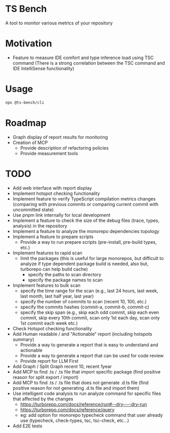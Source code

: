 # TS Bench
A tool to monitor various metrics of your repository

# Motivation
- Feature to measure IDE comfort and type inference load using TSC command (There is a strong correlation between the TSC command and IDE IntelliSense functionality)

# Usage
```bash
npx @ts-bench/cli
```

# Roadmap
- Graph display of report results for monitoring
- Creation of MCP
  - Provide description of refactoring policies
  - Provide measurement tools

# TODO
- Add web interface with report display
- Implement hotspot checking functionality
- Implement feature to verify TypeScript compilation metrics changes (comparing with previous commits or comparing current commit with uncommitted state)
- Use pnpm link internally for local development
- Implement a feature to check the size of the debug files (trace, types, analysis) in the repository
- Implement a feature to analyze the monorepo dependencies topology
- Implement a feature to prepare scripts
  - Provide a way to run prepare scripts (pre-install, pre-build types, etc.)
- Implement features to rapid scan
  - limit the packages (this is useful for large monorepos, but difficult to analyze if type dependent package build is needed, also but, turborepo can help build cache)
    - specify the paths to scan directory
    - specify the package names to scan
- Implement features to bulk scan
  - specify the time range for the scan (e.g., last 24 hours, last week, last month, last half year, last year)
  - specify the number of commits to scan (recent 10, 100, etc.)
  - specify the commits hashes (commit-a, commit-b, commit-c)
  - specify the skip span (e.g., skip each odd commit, skip each even commit, skip every 10th commit, scan only 1st each day, scan only 1st commit each week etc.)
- Check Hotspot checking functionality
- Add Human readable / and "Actionable" report (including hotspots summary)
  - Provide a way to generate a report that is easy to understand and actionable
  - Provide a way to generate a report that can be used for code review
  - Provide report for LLM First 
- Add Graph / Split Graph recent 10, recent 1year
- Add MCP to find .ts / .ts file that import specific package (find positive reason for split export / import)
- Add MCP to find .ts / .ts file that does not generate .d.ts file (find positive reason for not generating .d.ts file and import them)
- Use intelligent code analysis to run analyze command for specific files that affected by the changes
  - https://turborepo.com/docs/reference/run#--dry----dry-run
  - https://turborepo.com/docs/reference/query
  - eg: add option for monorepo typecheck command that user already use (typecheck, check-types, tsc, tsc-check, etc...)
- Add E2E tests
